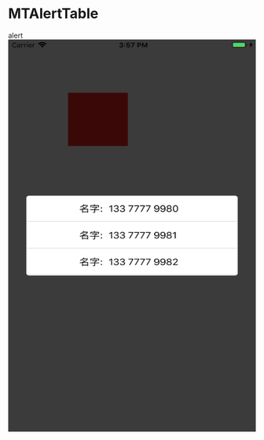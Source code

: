 # MTAlertTable
alert
<img src="https://github.com/bill19/MTAlertTable/blob/master/source/Simulator%20Screen%20Shot%20-%20iPhone%208%20Plus%20-%202018-05-15%20at%2015.57.23.png" width = "600" height = "800" alt="图片名称" align=center />
